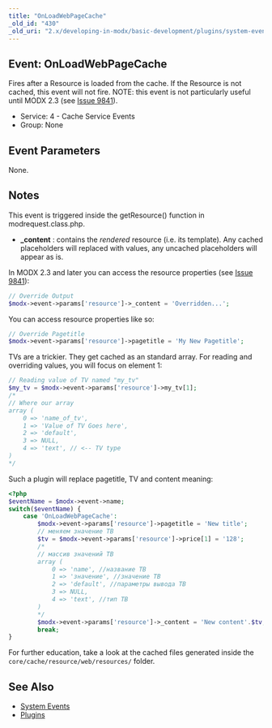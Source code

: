```yaml
---
title: "OnLoadWebPageCache"
_old_id: "430"
_old_uri: "2.x/developing-in-modx/basic-development/plugins/system-events/onloadwebpagecache"
---
```


## Event: OnLoadWebPageCache

Fires after a Resource is loaded from the cache. If the Resource is not cached, this event will not fire. NOTE: this event is not particularly useful until MODX 2.3 (see [Issue 9841](http://bugs.modx.com/issues/9841)).

- Service: 4 - Cache Service Events
- Group: None

## Event Parameters

None.

## Notes

This event is triggered inside the getResource() function in modrequest.class.php.

- **\_content** : contains the _rendered_ resource (i.e. its template). Any cached placeholders will replaced with values, any uncached placeholders will appear as is.

In MODX 2.3 and later you can access the resource properties (see [Issue 9841](http://bugs.modx.com/issues/9841)):

``` php
// Override Output
$modx->event->params['resource']->_content = 'Overridden...';
```

You can access resource properties like so:

``` php
// Override Pagetitle
$modx->event->params['resource']->pagetitle = 'My New Pagetitle';
```

TVs are a trickier. They get cached as an standard array. For reading and overriding values, you will focus on element 1:

``` php
// Reading value of TV named "my_tv"
$my_tv = $modx->event->params['resource']->my_tv[1];
/*
// Where our array
array (
    0 => 'name_of_tv',
    1 => 'Value of TV Goes here',
    2 => 'default',
    3 => NULL,
    4 => 'text', // <-- TV type
)
*/
```

Such a plugin will replace pagetitle, TV and content meaning:

```php
<?php
$eventName = $modx->event->name;
switch($eventName) {
    case 'OnLoadWebPageCache':
        $modx->event->params['resource']->pagetitle = 'New title';
        // меняем значение ТВ
        $tv = $modx->event->params['resource']->price[1] = '128';
        /*
        // массив значений ТВ 
        array (
            0 => 'name', //название ТВ
            1 => 'значение', //значение ТВ
            2 => 'default', //параметры вывода ТВ
            3 => NULL,
            4 => 'text', //тип ТВ
        )
        */
        $modx->event->params['resource']->_content = 'New content'.$tv;
        break;
}
```

For further education, take a look at the cached files generated inside the `core/cache/resource/web/resources/` folder.

## See Also

- [System Events](extending-modx/plugins/system-events "System Events")
- [Plugins](extending-modx/plugins "Plugins")

